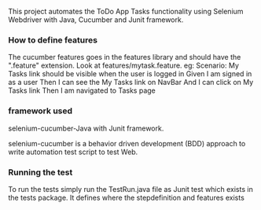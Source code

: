 This project automates the ToDo App Tasks functionality using Selenium Webdriver with Java, Cucumber and Junit framework.

### How to define features ###

The cucumber features goes in the features library and should have the ".feature" extension.
Look at features/mytask.feature. 
eg: 
Scenario: My Tasks link should be visible when the user is logged in
Given I am signed in as a user
Then I can see the My Tasks link on NavBar
And I can click on My Tasks link
Then I am navigated to Tasks page

### framework used ###

selenium-cucumber-Java with Junit framework.

selenium-cucumber is a behavior driven development (BDD) approach to write automation test script to test Web.

### Running the test ###

To run the tests simply run the TestRun.java file as Junit test which exists in the tests package.
It defines where the stepdefinition and features exists

